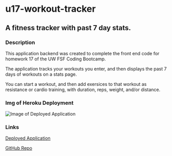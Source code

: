 # u17-workout-tracker
## A fitness tracker with past 7 day stats.

### Description 

This application backend was created to complete the front end code for homework 17 of the UW FSF Coding Bootcamp.

The application tracks your workouts you enter, and then displays the past 7 days of workouts on a stats page.

You can start a workout, and then add exersices to that workout as resistance or cardio training, with duration, reps, weight, and/or distance.

### Img of Heroku Deployment
![Image of Deployed Application](./assets/heroku-deploy.png "Deployed Screenshot")

### Links

[Deployed Application](https://u17-workout-tracker.herokuapp.com/)

[GitHub Repo](https://github.com/epowelldev/u17-workout-tracker)